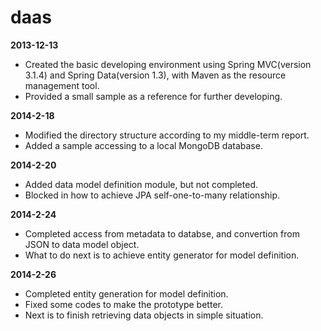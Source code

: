 daas
====
<b>2013-12-13</b>
<ul>
<li>Created the basic developing environment using Spring MVC(version 3.1.4) and Spring Data(version 1.3), with Maven as the resource management tool.</li>
<li>Provided a small sample as a reference for further developing.</li>
</ul>

<b>2014-2-18</b>
<ul>
<li>Modified the directory structure according to my middle-term report.</li>
<li>Added a sample accessing to a local MongoDB database.</li>
</ul>

<b>2014-2-20</b>
<ul>
<li>Added data model definition module, but not completed.</li>
<li>Blocked in how to achieve JPA self-one-to-many relationship.</li>
</ul>

<b>2014-2-24</b>
<ul>
<li>Completed access from metadata to databse, and convertion from JSON to data model object.</li>
<li>What to do next is to achieve entity generator for model definition.</li>
</ul>

<b>2014-2-26</b>
<ul>
<li>Completed entity generation for model definition.</li>
<li>Fixed some codes to make the prototype better.</li>
<li>Next is to finish retrieving data objects in simple situation.</li>
</ul>
